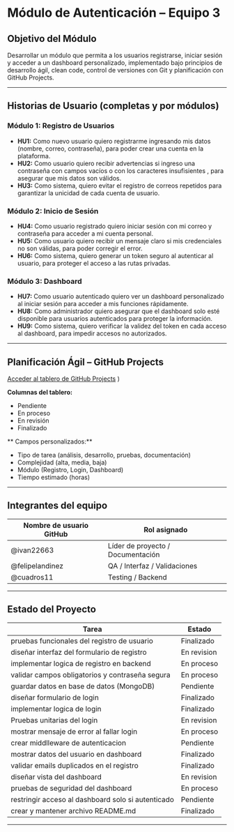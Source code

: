 # Módulo de Autenticación – Equipo 3

## Objetivo del Módulo

Desarrollar un módulo que permita a los usuarios registrarse, iniciar sesión y acceder a un dashboard personalizado, implementado bajo principios de desarrollo ágil, clean code, control de versiones con Git y planificación con GitHub Projects.

---

## Historias de Usuario (completas y por módulos)

### Módulo 1: Registro de Usuarios

- **HU1:** Como nuevo usuario quiero registrarme ingresando mis datos (nombre, correo, contraseña), para poder crear una cuenta en la plataforma.
- **HU2:** Como usuario quiero recibir advertencias si ingreso una contraseña con campos vacíos o con los caracteres insufisientes , para asegurar que mis datos son válidos.
- **HU3:** Como sistema, quiero evitar el registro de correos repetidos para garantizar la unicidad de cada cuenta de usuario.

### Módulo 2: Inicio de Sesión

- **HU4:** Como usuario registrado quiero iniciar sesión con mi correo y contraseña para acceder a mi cuenta personal.
- **HU5:** Como usuario quiero recibir un mensaje claro si mis credenciales no son válidas, para poder corregir el error.
- **HU6:** Como sistema, quiero generar un token seguro al autenticar al usuario, para proteger el acceso a las rutas privadas.

### Módulo 3: Dashboard

- **HU7:** Como usuario autenticado quiero ver un dashboard personalizado al iniciar sesión para acceder a mis funciones rápidamente.
- **HU8:** Como administrador quiero asegurar que el dashboard solo esté disponible para usuarios autenticados para proteger la información.
- **HU9:** Como sistema, quiero verificar la validez del token en cada acceso al dashboard, para impedir accesos no autorizados.

---

## Planificación Ágil – GitHub Projects

[Acceder al tablero de GitHub Projects](https://github.com/user-attachments/assets/788ea1e5-9b93-4b44-935b-5572ee38ece4)
)

**Columnas del tablero:**

- Pendiente
- En proceso
- En revisión
- Finalizado

** Campos personalizados:**

- Tipo de tarea (análisis, desarrollo, pruebas, documentación)
- Complejidad (alta, media, baja)
- Módulo (Registro, Login, Dashboard)
- Tiempo estimado (horas)

---

## Integrantes del equipo

| Nombre de usuario GitHub | Rol asignado                     |
|--------------------------|----------------------------------|
| @ivan22663               | Líder de proyecto / Documentación|
| @felipelandinez          | QA / Interfaz  / Validaciones    |
| @cuadros11               | Testing /  Backend               |

---

## Estado del Proyecto

| Tarea                                                            | Estado       |
|------------------------------------------------------------------|--------------|
| pruebas funcionales del registro de usuario                      |  Finalizado  |
| diseñar interfaz del formulario de registro                      |  En revision |
| implementar logica de registro en backend                        |  En proceso  |
| validar campos obligatorios y contraseña segura                  |  En proceso  |
| guardar datos en base de datos (MongoDB)                         |  Pendiente   |
| diseñar formulario de login                                      |  Finalizado  |
| implementar logica de login                                      |  Finalizado  |
| Pruebas unitarias del login                                      |  En revision |
| mostrar mensaje de error al fallar login                         |  En proceso  |
| crear middlleware  de autenticacion                              |  Pendiente   |
| mostrar datos del usuario en dashboard                           |  Finalizado  |
|validar emails duplicados en el registro                          |  Finalizado  |
| diseñar vista del dashboard                                      |  En revision |
| pruebas de seguridad del dashboard                               |  En proceso  |
| restringir acceso al dashboard solo si autenticado               |  Pendiente   |
| crear y mantener archivo README.md                               | Finalizado   |
---


